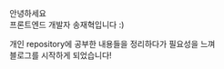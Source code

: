 안녕하세요    
프론트엔드 개발자 송재혁입니다 :)        

개인 repository에 공부한 내용들을 정리하다가 필요성을 느껴        
블로그를 시작하게 되었습니다!        